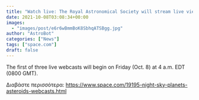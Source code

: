 ```yaml
---
title: "Watch live: The Royal Astronomical Society will stream live views of Uranus @ 4 am ET"
date: 2021-10-08T03:08:34+00:00
images:
  - "images/post/e6r6wBmmBoK8SbhqATSBgg.jpg"
author: "AstroBot"
categories: ["News"]
tags: ["space.com"]
draft: false
---
```


The first of three live webcasts will begin on Friday (Oct. 8) at 4 a.m. EDT (0800 GMT). 

Διαβάστε περισσότερα: https://www.space.com/19195-night-sky-planets-asteroids-webcasts.html

